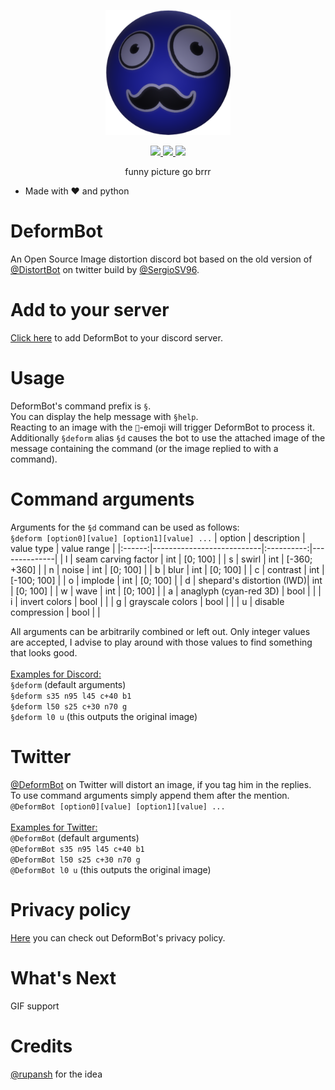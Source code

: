 <p align="center">
  <img width="200" src="misc/DeformBot_logo_500_transparent.png">
</p>

<p align="center">
  <a href="https://discord.com/oauth2/authorize?client_id=971742838024978463&permissions=140660558912&scope=bot">
    <img src="https://img.shields.io/badge/Add to your server-7289DA?style=flat&logo=discord&logoColor=white">
  </a>
  <a href="https://twitter.com/DeformBot">
    <img src="https://img.shields.io/badge/@DeformBot-1DA1F2?style=flat&logo=twitter&logoColor=white">
  </a>
  <a href="https://bjarne.dev">
    <img src="https://img.shields.io/badge/bjarne.dev-ttf?style=flat&logo=devdotto&logoColor=white"/>
  </a>
  <br>
</p>

<p align="center">funny picture go brrr</p>

- Made with ❤️ and python

# DeformBot
An Open Source Image distortion discord bot based on the old version of [@DistortBot](https://twitter.com/DistortBot) on twitter build by [@SergioSV96](https://github.com/SergioSV96).

# Add to your server
[Click here](https://discord.com/oauth2/authorize?client_id=971742838024978463&permissions=140660558912&scope=bot) to add DeformBot to your discord server.

# Usage
DeformBot's command prefix is `§`.\
You can display the help message with `§help`.\
Reacting to an image with the `🤖`-emoji will trigger DeformBot to process it.\
Additionally `§deform` alias `§d` causes the bot to use the attached image of the message containing the command (or the image replied to with a command).

# Command arguments
Arguments for the `§d` command can be used as follows:\
`§deform [option0][value] [option1][value] ...`
| option | description               | value type | value range  |
|:------:|---------------------------|:----------:|--------------|
| l      | seam carving factor       | int        | [0; 100]     |
| s      | swirl                     | int        | [-360; +360] |
| n      | noise                     | int        | [0; 100]     |
| b      | blur                      | int        | [0; 100]     |
| c      | contrast                  | int        | [-100; 100]  |
| o      | implode                   | int        | [0; 100]     |
| d      | shepard's distortion (IWD)| int        | [0; 100]     |
| w      | wave                      | int        | [0; 100]     |
| a      | anaglyph (cyan-red 3D)    | bool       |              |
| i      | invert colors             | bool       |              |
| g      | grayscale colors          | bool       |              |
| u      | disable compression       | bool       |              |

All arguments can be arbitrarily combined or left out.
Only integer values are accepted, I advise to play around with those values to find something that looks good.\
\
<ins>Examples for Discord:</ins>\
`§deform` (default arguments)\
`§deform s35 n95 l45 c+40 b1`\
`§deform l50 s25 c+30 n70 g`\
`§deform l0 u` (this outputs the original image)

# Twitter
[@DeformBot](https://twitter.com/DeformBot) on Twitter will distort an image, if you tag him in the replies.\
To use command arguments simply append them after the mention.\
`@DeformBot [option0][value] [option1][value] ...`\
\
<ins>Examples for Twitter:</ins>\
`@DeformBot` (default arguments)\
`@DeformBot s35 n95 l45 c+40 b1`\
`@DeformBot l50 s25 c+30 n70 g`\
`@DeformBot l0 u` (this outputs the original image)

# Privacy policy
[Here](https://github.com/bj4rnee/DeformBot/blob/main/misc/PRIVACY.md) you can check out DeformBot's privacy policy.

# What's Next
GIF support

# Credits
[@rupansh](https://github.com/rupansh) for the idea
